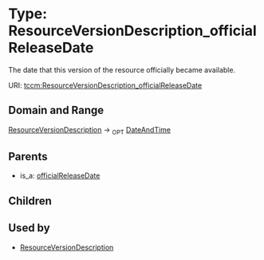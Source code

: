 
# Type: ResourceVersionDescription_officialReleaseDate


The date that this version of the resource officially became available.

URI: [tccm:ResourceVersionDescription_officialReleaseDate](https://hotecosystem.org/tccm/ResourceVersionDescription_officialReleaseDate)


## Domain and Range

[ResourceVersionDescription](ResourceVersionDescription.md) ->  <sub>OPT</sub> [DateAndTime](types/DateAndTime.md)

## Parents

 *  is_a: [officialReleaseDate](officialReleaseDate.md)

## Children


## Used by

 * [ResourceVersionDescription](ResourceVersionDescription.md)
